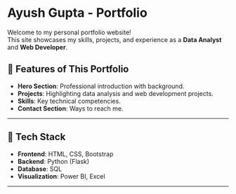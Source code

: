 # Ayush Gupta - Portfolio

Welcome to my personal portfolio website!  
This site showcases my skills, projects, and experience as a **Data Analyst** and **Web Developer**.


## 🔹 Features of This Portfolio
- **Hero Section**: Professional introduction with background.  
- **Projects**: Highlighting data analysis and web development projects.  
- **Skills**: Key technical competencies.  
- **Contact Section**: Ways to reach me.  

---

## 🔹 Tech Stack
- **Frontend**: HTML, CSS, Bootstrap  
- **Backend**: Python (Flask)  
- **Database**: SQL  
- **Visualization**: Power BI, Excel  

---
